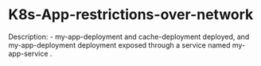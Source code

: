 # K8s-App-restrictions-over-network
Description: - my-app-deployment and cache-deployment deployed, and my-app-deployment deployment exposed through a service named my-app-service .
